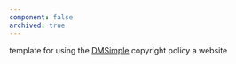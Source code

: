 ```yaml
---
component: false
archived: true
---
```


template for using the [DMSimple](/kemitchell/dmsimple) copyright policy a website

